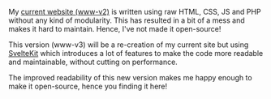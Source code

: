My [current website (www-v2)](https://www.hopperelec.co.uk/) is written using raw HTML, CSS, JS and PHP without any kind of modularity.
This has resulted in a bit of a mess and makes it hard to maintain. Hence, I've not made it open-source!

This version (www-v3) will be a re-creation of my current site but using [SvelteKit](https://kit.svelte.dev/)
which introduces a lot of features to make the code more readable and maintainable, without cutting on performance.

The improved readability of this new version makes me happy enough to make it open-source, hence you finding it here!
